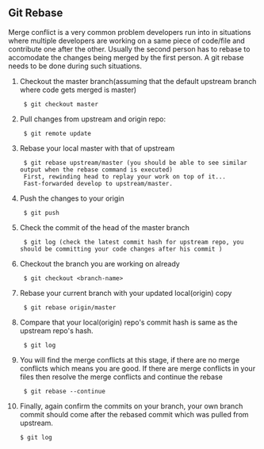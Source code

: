 ## Git Rebase

Merge conflict is a very common problem developers run into in situations where multiple developers are working on a same piece of code/file and contribute one after the other. Usually the second person has to rebase to accomodate the changes being merged by the first person. A git rebase needs to be done during such situations.



1. Checkout the master branch(assuming that the default upstream branch where code gets merged is master)

        $ git checkout master  

2. Pull changes from upstream and origin repo:
        
        $ git remote update

3. Rebase your local master with that of upstream 

        $ git rebase upstream/master (you should be able to see similar output when the rebase command is executed)
        First, rewinding head to replay your work on top of it...
        Fast-forwarded develop to upstream/master.

4. Push the changes to your origin 

        $ git push 


5. Check the commit of the head of the master branch 

        $ git log (check the latest commit hash for upstream repo, you should be committing your code changes after his commit )

6. Checkout the branch you are working on already

        $ git checkout <branch-name>

7. Rebase your current branch with your updated local(origin) copy

        $ git rebase origin/master

8. Compare that your local(origin) repo's commit hash is same as the upstream repo's hash.

        $ git log 

9. You will find the merge conflicts at this stage, if there are no merge conflicts which means you are good. If there are merge conflicts in your files then resolve the merge conflicts and continue the rebase

        $ git rebase --continue

10. Finally, again confirm the commits on your branch, your own branch commit should come after the rebased commit which was pulled from upstream.

        $ git log
